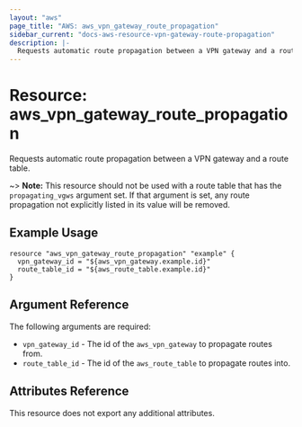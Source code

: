 ```yaml
---
layout: "aws"
page_title: "AWS: aws_vpn_gateway_route_propagation"
sidebar_current: "docs-aws-resource-vpn-gateway-route-propagation"
description: |-
  Requests automatic route propagation between a VPN gateway and a route table.
---
```


# Resource: aws_vpn_gateway_route_propagation

Requests automatic route propagation between a VPN gateway and a route table.

~> **Note:** This resource should not be used with a route table that has
the `propagating_vgws` argument set. If that argument is set, any route
propagation not explicitly listed in its value will be removed.

## Example Usage

```hcl
resource "aws_vpn_gateway_route_propagation" "example" {
  vpn_gateway_id = "${aws_vpn_gateway.example.id}"
  route_table_id = "${aws_route_table.example.id}"
}
```

## Argument Reference

The following arguments are required:

* `vpn_gateway_id` - The id of the `aws_vpn_gateway` to propagate routes from.
* `route_table_id` - The id of the `aws_route_table` to propagate routes into.

## Attributes Reference

This resource does not export any additional attributes.
